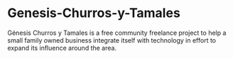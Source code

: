 # Genesis-Churros-y-Tamales
Génesis Churros y Tamales is a free community freelance project to help a small family owned business integrate itself with technology in effort to expand its influence around the area.
